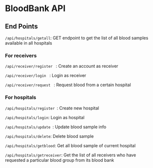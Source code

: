 # BloodBank API

## End Points


<code>/api/hospitals/getall</code>: GET endpoint to get the list of all blood samples available in all hospitals


### For receivers

<code>/api/receiver/register </code> : Create an account as receiver

<code>/api/receiver/login </code> : Login as receiver

<code>/api/receiver/request </code> : Request blood from a certain hospital



### For hospitals

<code>/api/hospitals/register </code>: Create new hospital

<code>/api/hospitals/login</code>: Login as hospital

<code>/api/hospitals/update </code>: Update blood sample info

<code>/api/hospitals/delete</code>: Delete blood sample

<code>/api/hospitals/getblood</code>: Get all blood sample of current hospital

<code>/api/hospitals/getreceiver</code>: Get the list of all receivers who have requested a particular blood group from its blood bank


